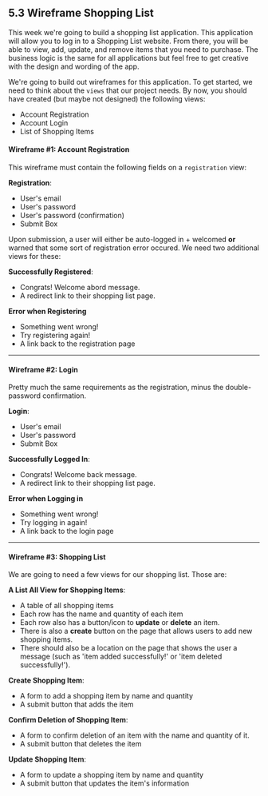 ## 5.3 Wireframe Shopping List

This week we're going to build a shopping list application. This application will allow you to log in to a Shopping List website. From there, you will be able to view, add, update, and remove items that you need to purchase. The business logic is the same for all applications but feel free to get creative with the design and wording of the app.

We're going to build out wireframes for this application. To get started, we need to think about the `views` that our project needs. By now, you should have created (but maybe not designed) the following views:

* Account Registration
* Account Login
* List of Shopping Items

#### Wireframe #1: Account Registration

This wireframe must contain the following fields on a `registration` view:

**Registration**:
* User's email
* User's password
* User's password (confirmation)
* Submit Box

Upon submission, a user will either be auto-logged in + welcomed **or** warned that some sort of registration error occured. We need two additional views for these:

**Successfully Registered**:
* Congrats! Welcome abord message.
* A redirect link to their shopping list page.

**Error when Registering**
* Something went wrong!
* Try registering again!
* A link back to the registration page

---

#### Wireframe #2: Login

Pretty much the same requirements as the registration, minus the double-password confirmation.

**Login**:
* User's email
* User's password
* Submit Box

**Successfully Logged In**:
* Congrats! Welcome back message.
* A redirect link to their shopping list page.

**Error when Logging in**
* Something went wrong!
* Try logging in again!
* A link back to the login page

---

#### Wireframe #3: Shopping List 

We are going to need a few views for our shopping list. Those are:

**A List All View for Shopping Items**:
* A table of all shopping items
* Each row has the name and quantity of each item
* Each row also has a button/icon to **update** or **delete** an item.
* There is also a **create** button on the page that allows users to add new shopping items.
* There should also be a location on the page that shows the user a message (such as 'item added successfully!' or 'item deleted successfully!').

**Create Shopping Item**:
* A form to add a shopping item by name and quantity
* A submit button that adds the item

**Confirm Deletion of Shopping Item**:
* A form to confirm deletion of an item with the name and quantity of it.
* A submit button that deletes the item

**Update Shopping Item**:
* A form to update a shopping item by name and quantity
* A submit button that updates the item's information
